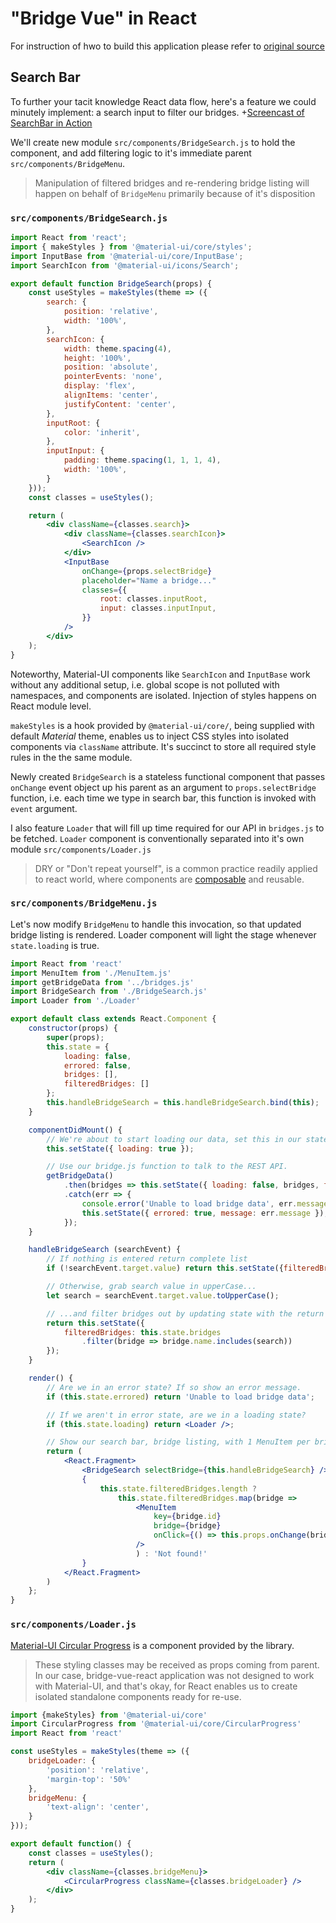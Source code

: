 # "Bridge Vue" in React

For instruction of hwo to build this application please refer to [original source](https://github.com/humphd/web422/tree/master/Code%20Examples/week5/bridge-react)
## Search Bar

To further your tacit knowledge React data flow, here's a feature we could minutely implement: a search input to filter our bridges.
+[Screencast of SearchBar in Action](screenshots/search-bar.gif)

We'll create new module `src/components/BridgeSearch.js` to hold the component, and add filtering logic to it's immediate parent `src/components/BridgeMenu`. 

> Manipulation of filtered bridges and re-rendering bridge listing will happen on behalf of `BridgeMenu` primarily because of it's disposition
### `src/components/BridgeSearch.js`
```jsx harmony
import React from 'react';
import { makeStyles } from '@material-ui/core/styles';
import InputBase from '@material-ui/core/InputBase';
import SearchIcon from '@material-ui/icons/Search';

export default function BridgeSearch(props) {
    const useStyles = makeStyles(theme => ({
        search: {
            position: 'relative',
            width: '100%',
        },
        searchIcon: {
            width: theme.spacing(4),
            height: '100%',
            position: 'absolute',
            pointerEvents: 'none',
            display: 'flex',
            alignItems: 'center',
            justifyContent: 'center',
        },
        inputRoot: {
            color: 'inherit',
        },
        inputInput: {
            padding: theme.spacing(1, 1, 1, 4),
            width: '100%',
        }
    }));
    const classes = useStyles();

    return (
        <div className={classes.search}>
            <div className={classes.searchIcon}>
                <SearchIcon />
            </div>
            <InputBase
                onChange={props.selectBridge}
                placeholder="Name a bridge..."
                classes={{
                    root: classes.inputRoot,
                    input: classes.inputInput,
                }}
            />
        </div>
    );
}
```
Noteworthy, Material-UI components like `SearchIcon` and `InputBase` work without any additional setup, i.e. global scope is not polluted with namespaces, and components are isolated. Injection of styles happens on React module level.

`makeStyles` is a hook provided by `@material-ui/core/`, being supplied with default _Material_ theme, enables us to inject CSS styles into isolated components via `className` attribute. It's succinct to store all required style rules in the the same module.

Newly created `BridgeSearch` is a stateless functional component that passes `onChange` event object up his parent as an argument to `props.selectBridge` function, i.e. each time we type in search bar, this function is invoked with `event` argument.

I also feature `Loader` that will fill up time required for our API in `bridges.js` to be fetched. `Loader` component is conventionally separated into it's own module `src/components/Loader.js`
> DRY or "Don't repeat yourself", is a common practice readily applied to react world, where components are [composable](https://reactjs.org/docs/composition-vs-inheritance.html) and reusable.

### `src/components/BridgeMenu.js`
Let's now modify `BridgeMenu` to handle this invocation, so that updated bridge listing is rendered. Loader component will light the stage whenever `state.loading` is true.
```jsx harmony
import React from 'react'
import MenuItem from './MenuItem.js'
import getBridgeData from '../bridges.js'
import BridgeSearch from './BridgeSearch.js'
import Loader from './Loader'

export default class extends React.Component {
    constructor(props) {
        super(props);
        this.state = {
            loading: false,
            errored: false,
            bridges: [],
            filteredBridges: []
        };
        this.handleBridgeSearch = this.handleBridgeSearch.bind(this);
    }

    componentDidMount() {
        // We're about to start loading our data, set this in our state.
        this.setState({ loading: true });

        // Use our bridge.js function to talk to the REST API.
        getBridgeData()
            .then(bridges => this.setState({ loading: false, bridges, filteredBridges: bridges, error: '' }))
            .catch(err => {
                console.error('Unable to load bridge data', err.message);
                this.setState({ errored: true, message: err.message });
            });
    }

    handleBridgeSearch (searchEvent) {
        // If nothing is entered return complete list
        if (!searchEvent.target.value) return this.setState({filteredBridges: this.state.bridges});

        // Otherwise, grab search value in upperCase...
        let search = searchEvent.target.value.toUpperCase();

        // ...and filter bridges out by updating state with the return value of .include method, regex alternative of which: new RegExp(/+search+/)
        return this.setState({
            filteredBridges: this.state.bridges
                .filter(bridge => bridge.name.includes(search))
        });
    }

    render() {
        // Are we in an error state? If so show an error message.
        if (this.state.errored) return 'Unable to load bridge data';

        // If we aren't in error state, are we in a loading state?
        if (this.state.loading) return <Loader />;

        // Show our search bar, bridge listing, with 1 MenuItem per bridge
        return (
            <React.Fragment>
                <BridgeSearch selectBridge={this.handleBridgeSearch} />
                {
                    this.state.filteredBridges.length ?
                        this.state.filteredBridges.map(bridge =>
                            <MenuItem
                                key={bridge.id}
                                bridge={bridge}
                                onClick={() => this.props.onChange(bridge)}
                            />
                            ) : 'Not found!'
                }
            </React.Fragment>
        )
    };
}
```
### `src/components/Loader.js`
[Material-UI Circular Progress](https://material-ui.com/components/progress/) is a component provided by the library. 
> These styling classes may be received as props coming from parent. In our case, bridge-vue-react application was not designed to work with Material-UI, and that's okay, for React enables us to create isolated standalone components ready for re-use.
```jsx harmony
import {makeStyles} from '@material-ui/core'
import CircularProgress from '@material-ui/core/CircularProgress'
import React from 'react'

const useStyles = makeStyles(theme => ({
    bridgeLoader: {
        'position': 'relative',
        'margin-top': '50%'
    },
    bridgeMenu: {
        'text-align': 'center',
    }
}));

export default function() {
    const classes = useStyles();
    return (
        <div className={classes.bridgeMenu}>
            <CircularProgress className={classes.bridgeLoader} />
        </div>
    );
}
```

